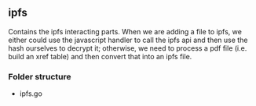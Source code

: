 ## ipfs

Contains the ipfs interacting parts. When we are adding a file to ipfs, we either could use the javascript handler to call the ipfs api and then use the hash ourselves to decrypt it; otherwise, we need to process a pdf file (i.e. build an xref table) and then convert that into an ipfs file.

### Folder structure

 - ipfs.go
